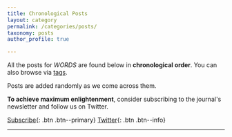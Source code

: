 ```yaml
---
title: Chronological Posts
layout: category
permalink: /categories/posts/
taxonomy: posts
author_profile: true

---
```


All the posts for _WORDS_ are found below in **chronological order**. You can also browse via [tags](https://cryptowords.github.io/tags/).

Posts are added randomly as we come across them.

**To achieve maximum enlightenment**, consider subscribing to the journal's newsletter and follow us on Twitter.

[Subscribe](https://mailchi.mp/59e9fda5b387/words){: .btn .btn--primary} [<i class="fab fa-twitter"></i> Twitter](https://twitter.com/_bitcoinwords){: .btn .btn--info}

***
